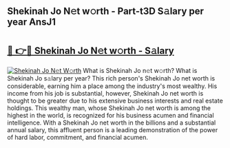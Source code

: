 ## Shekinah Jo N𝚎t w𝚘rth - Part-t3D S𝚊lary per year AnsJ1

# <h2><a href="http://gc36xxw.nevu.top/?p=Shekinah+Jo">🔗 👉🔴 Shekinah Jo N𝚎t w𝚘rth - S𝚊lary</a></h2>

[![Shekinah Jo N𝚎t W𝚘rth](https://i.imgur.com/Oavwk0R.jpeg)](http://gc36xxw.nevu.top/?p=Shekinah+Jo)
What is Shekinah Jo n𝚎t w𝚘rth? What is Shekinah Jo s𝚊lary per year?
This rich person's Shekinah Jo net worth is considerable, earning him a place among the industry's most wealthy. His income from his job is substantial, however, Shekinah Jo net worth is thought to be greater due to his extensive business interests and real estate holdings. This wealthy man, whose Shekinah Jo net worth is among the highest in the world, is recognized for his business acumen and financial intelligence. With a Shekinah Jo net worth in the billions and a substantial annual salary, this affluent person is a leading demonstration of the power of hard labor, commitment, and financial acumen.
